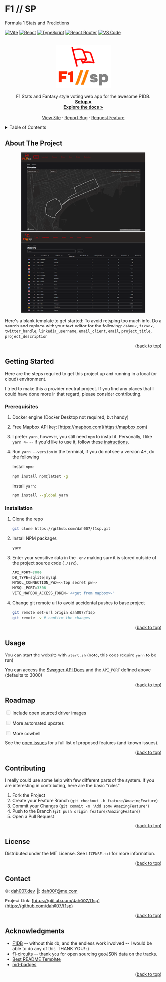 <!-- MD033 ignore -->
<!-- Improved compatibility of back to top link: See: https://github.com/othneildrew/Best-README-Template/pull/73 -->

# F1 // SP

Formula 1 Stats and Predictions

<a id="readme-top"></a>

<!--
*** Thanks for checking out the Best-README-Template. If you have a suggestion
*** that would make this better, please fork the repo and create a pull request
*** or simply open an issue with the tag "enhancement".
*** Don't forget to give the project a star!
*** Thanks again! Now go create something AMAZING! :D
-->
<!-- PROJECT SHIELDS -->
<!--
*** I'm using markdown "reference style" links for readability.
*** Reference links are enclosed in brackets [ ] instead of parentheses ( ).
*** See the bottom of this document for the declaration of the reference variables
*** for contributors-url, forks-url, etc. This is an optional, concise syntax you may use.
*** https://www.markdownguide.org/basic-syntax/#reference-style-links
-->

<!-- [![Contributors][contributors-shield]][contributors-url]
[![Forks][forks-shield]][forks-url]
[![Stargazers][stars-shield]][stars-url]
[![Issues][issues-shield]][issues-url]
[![MIT License][license-shield]][license-url]
[![LinkedIn][linkedin-shield]][linkedin-url] -->
[![Vite][ViteJS-shield]][ViteJS-url] [![React][React.js]][React-url]
[![TypeScript][TypeScript-shield]][TypeScript-url]
[![React Router][React_Router-shield]][React_Router-url]
[![VS Code][VSCode-shield]][VSCode-url]

<!-- PROJECT LOGO -->
<br />
<div align="center">
  <a href="https://github.com/dah007/_f1sp">
    <img src="src/assets/f1sp.png" alt="F1//sp" width="175">
  </a>

  <p align="center">
    F1 Stats and Fantasy style voting web app for the awesome F1DB.
    <br />
    <a href="https://github.com/dah007/f1sp/docs/SETUP.md"><strong>Setup »</strong></a>
    <br />
    <a href="https://github.com/dah007/f1sp/docs"><strong>Explore the docs »</strong></a>
    <br />
    <br />
    <a href="https://f1db.app">View Site</a>
    ·
    <a href="https://github.com/dah007/f1sp/issues/new?labels=bug&template=bug-report---.md">Report Bug</a>
    ·
    <a href="https://github.com/dah007/f1sp/issues/new?labels=enhancement&template=feature-request---.md">Request Feature</a>
  </p>
</div>

<!-- TABLE OF CONTENTS -->
<details>
  <summary>Table of Contents</summary>
  <ol>
    <li>
      <a href="#about-the-project">About The Project</a>
    </li>
    <li>
      <a href="#getting-started">Getting Started</a>
      <ul>
        <li><a href="#prerequisites">Prerequisites</a></li>
        <li><a href="#installation">Installation</a></li>
      </ul>
    </li>
    <li><a href="#usage">Usage</a></li>
    <li><a href="#roadmap">Roadmap</a></li>
    <li><a href="#contributing">Contributing</a></li>
    <li><a href="#license">License</a></li>
    <li><a href="#contact">Contact</a></li>
    <li><a href="#acknowledgments">Acknowledgments</a></li>
  </ol>
</details>

<!-- ABOUT THE PROJECT -->

## About The Project

<p align="center">
  <img src="public/29-Apr-2025_CircuitsSS.png" width="400" alt="site screenshot" />
  <img src="public/29-Apr-2025_DriversSS.png" width="400" alt="site screenshot" />
</p>

Here's a blank template to get started: To avoid retyping too much info. Do a search and replace with your text editor for the following: `dah007`, `f1rank`, `twitter_handle`, `linkedin_username`, `email_client`, `email`, `project_title`, `project_description`

<p align="right">(<a href="#readme-top">back to top</a>)</p>

<!-- GETTING STARTED -->

## Getting Started

Here are the steps required to get this project up and running in a local (or cloud) environment.

I tried to make this a provider neutral project. If you find any places that I could have done more in that regard, please consider contributing.

### Prerequisites

1. Docker engine (Docker Desktop not required, but handy)
2. Free Mapbox API key: [https://mapbox.com](https://mapbox.com)
3. I prefer `yarn`, however, you still need `npm` to install it.
    Personally, I like `yarn 4+` -- if you'd like to use it, follow these [instructions](https://yarnpkg.com/blog/release/4.0).
4. Run `yarn --version` in the terminal, if you do not see a version 4+, do the following

    Install `npm`:

    ```sh
    npm install npm@latest -g
    ```

    Install `yarn`:

    ```sh
    npm install --global yarn
    ```

### Installation

1. Clone the repo

    ```sh
    git clone https://github.com/dah007/f1sp.git
    ```

2. Install NPM packages

    ```sh
    yarn
    ```

3. Enter your sensitive data in the `.env` making sure it is stored outside of the project source code (`./src`).

    ```js
    API_PORT=3000
    DB_TYPE=sqlite|mysql
    MYSQL_CONNECTION_PWD=<<top secret pw>>
    MYSQL_PORT=3306
    VITE_MAPBOX_ACCESS_TOKEN='<<get from mapbox>>'
    ```

4. Change git remote url to avoid accidental pushes to base project

    ```sh
    git remote set-url origin dah007/f1sp
    git remote -v # confirm the changes
    ```

<p align="right">(<a href="#readme-top">back to top</a>)</p>

<!-- USAGE EXAMPLES -->

## Usage

You can start the website with `start.sh` (note, this does require `yarn` to be run)

You can access the [Swagger API Docs](http://localhost:3000/api-docs/#/default) and the `API_PORT` defined above (defaults to 3000)

<p align="right">(<a href="#readme-top">back to top</a>)</p>

<!-- ROADMAP -->

## Roadmap

<input type="checkbox" disabled /> Include open sourced driver images

<input type="checkbox" disabled /> More automated updates

<input type="checkbox" disabled /> More cowbell

See the [open issues](https://github.com/dah007/f1sp/issues) for a full list of proposed features (and known issues).

<p align="right">(<a href="#readme-top">back to top</a>)</p>

<!-- CONTRIBUTING -->

## Contributing

I really could use some help with few different parts of the system. If you are interesting in contributing, here are the basic "rules"

1. Fork the Project
2. Create your Feature Branch (`git checkout -b feature/AmazingFeature`)
3. Commit your Changes (`git commit -m 'Add some AmazingFeature'`)
4. Push to the Branch (`git push origin feature/AmazingFeature`)
5. Open a Pull Request

<p align="right">(<a href="#readme-top">back to top</a>)</p>

<!-- 
### Top contributors

<a href="https://github.com/dah007/f1sp/graphs/contributors">
  <img src="https://contrib.rocks/image?repo=dah007/f1sp" alt="contrib.rocks image" />
</a> -->

<!-- LICENSE -->

## License

Distributed under the MIT License. See `LICENSE.txt` for more information.

<p align="right">(<a href="#readme-top">back to top</a>)</p>

<!-- CONTACT -->

## Contact

🌐: <a href="https://dah007.dev" target="_blank" rel="noreferrer">dah007.dev</a>
📧: <a href="mailto:dah007@me.com">dah007@me.com</a>

Project Link: [https://github.com/dah007/f1sp](https://github.com/dah007/f1sp)

<p align="right">(<a href="#readme-top">back to top</a>)</p>

<!-- ACKNOWLEDGMENTS -->

## Acknowledgments

-   [F1DB](https://github.com/f1db/f1db) -- without this db, and the endless work involved -- I would be able to do any of this. THANK YOU! :)
-   [f1-circuits](https://github.com/bacinger/f1-circuits) -- thank you for open sourcing geoJSON data on the tracks.
-   [Best README Template](https://github.com/othneildrew/Best-README-Template)
-   [md-badges](https://github.com/inttter/md-badges)

<p align="right">(<a href="#readme-top">back to top</a>)</p>

<!-- MARKDOWN LINKS & IMAGES -->
<!-- https://www.markdownguide.org/basic-syntax/#reference-style-links -->

[React-url]: https://reactjs.org/
[React.js]: https://img.shields.io/badge/React-20232A?style=for-the-badge&logo=react&logoColor=61DAFB
[React_Router-shield]: https://img.shields.io/badge/React_Router-CA4245?logo=react-router&logoColor=white
[React_Router-url]: https://reactrouter.com/
[TypeScript-shield]: https://img.shields.io/badge/TypeScript-3178C6?logo=typescript&logoColor=fff
[TypeScript-url]: https://www.typescriptlang.org/
[VSCode-shield]: https://custom-icon-badges.demolab.com/badge/Visual%20Studio%20Code-0078d7.svg?logo=vsc&logoColor=white
[VSCode-url]: https://code.visualstudio.com/
[ViteJS-shield]: https://img.shields.io/badge/Vite-646CFF?logo=vite&logoColor=fff
[ViteJS-url]: https://vitejs.dev
<!-- [contributors-shield]: https://img.shields.io/github/contributors/dah007/f1sp.svg?style=for-the-badge
[contributors-url]: https://github.com/dah007/f1sp/graphs/contributors
[forks-shield]: https://img.shields.io/github/forks/dah007/f1sp.svg?style=for-the-badge
[forks-url]: https://github.com/dah007/f1sp/network/members
[issues-shield]: https://img.shields.io/github/issues/dah007/f1sp.svg?style=for-the-badge
[issues-url]: https://github.com/dah007/f1sp/issues
[license-shield]: https://img.shields.io/github/license/dah007/f1sp.svg?style=for-the-badge
[license-url]: https://github.com/dah007/f1sp/blob/master/LICENSE.txt
[linkedin-shield]: https://img.shields.io/badge/-LinkedIn-black.svg?style=for-the-badge&logo=linkedin&colorB=555
[linkedin-url]: https://www.linkedin.com/in/dah007/
[stars-shield]: https://img.shields.io/github/stars/dah007/f1sp.svg?style=for-the-badge
[stars-url]: https://github.com/dah007/f1sp/stargazers -->
